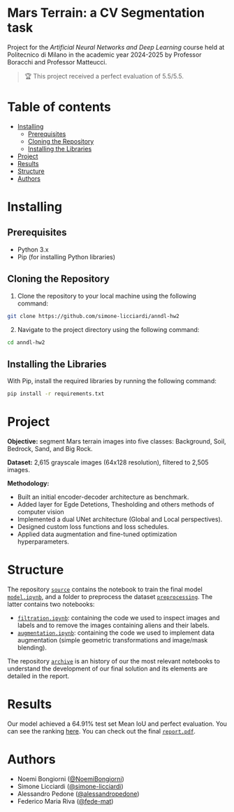 <!-- omit form toc -->
# Mars Terrain: a CV Segmentation task

Project for the _Artificial Neural Networks and Deep Learning_ course held at Politecnico di Milano in the academic year 2024-2025 by Professor Boracchi and Professor Matteucci.

> 🏆 This project received a perfect evaluation of 5.5/5.5. 

<!-- omit from toc -->
# Table of contents

- [Installing](#installing)
  - [Prerequisites](#prerequisites)
  - [Cloning the Repository](#cloning-the-repository)
  - [Installing the Libraries](#installing-the-libraries)
- [Project](#project)
- [Results](#results)
- [Structure](#structure)
- [Authors](#authors)

# Installing

## Prerequisites

- Python 3.x
- Pip (for installing Python libraries)

## Cloning the Repository

1. Clone the repository to your local machine using the following command:
```bash
git clone https://github.com/simone-licciardi/anndl-hw2
```

2. Navigate to the project directory using the following command:
```bash
cd anndl-hw2
```

## Installing the Libraries

With Pip, install the required libraries by running the following command:
```bash
pip install -r requirements.txt
```

# Project

**Objective:** segment Mars terrain images into five classes: Background, Soil, Bedrock, Sand, and Big Rock.

**Dataset:** 2,615 grayscale images (64x128 resolution), filtered to 2,505 images.

**Methodology:** 
  - Built an initial encoder-decoder architecture as benchmark.
  - Added layer for Egde Detetions, Thesholding and others methods of computer vision
  - Implemented a dual UNet architecture (Global and Local perspectives).
  - Designed custom loss functions and loss schedules.
  - Applied data augmentation and fine-tuned optimization hyperparameters.

# Structure

The repository [`source`](./source/) contains the notebook to train the final model [`model.ipynb`](./source/model.ipynb), and a folder to preprocess the dataset [`preprocessing`](./source/preprocessing). The latter contains two notebooks:
- [`filtration.ipynb`](./source/preprocessing/filtration.ipynb): containing the code we used to inspect images and labels and to remove the images containing aliens and their labels.
- [`augmentation.ipynb`](./source/preprocessing/augmentation.ipynb): containing the code we used to implement data augmentation (simple geometric transformations and image/mask blending).

The repository [`archive`](./archive/) is an history of our the most relevant notebooks to understand the development of our final solution and its elements are detailed in the report.

# Results

Our model achieved a 64.91% test set Mean IoU and perfect evaluation. You can see the ranking [here](https://www.kaggle.com/competitions/an-2-dl-2024-2025-homework-2/discussion?sort=hotness).
You can check out the final [`report.pdf`](./report/report.pdf). 

# Authors

- Noemi Bongiorni ([@NoemiBongiorni](https://github.com/NoemiBongiorni))
- Simone Licciardi ([@simone-licciardi](https://github.com/simone-licciardi))
- Alessandro Pedone ([@alessandropedone](https://github.com/alessandropedone))
- Federico Maria Riva ([@fede-mat](https://github.com/fede-mat))